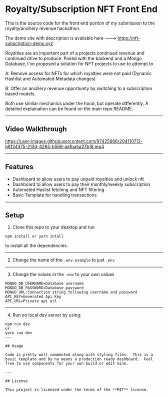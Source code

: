 # Royalty/Subscription NFT Front End

This is the source code for the front end portion of my submission to the royalty/ancillery revenue hackathon.

The demo site with description is available here ---> <https://nft-subscription-demo.xyz>

Royalties are an important part of a projects continued revenue and continued drive to produce. Paired with the backend and a Mongo Database, I've proposed a solution for NFT projects to use to attempt to

A: Remove access for NFTs for which royalties were not paid (Dynamic Hashlist and Automated Metadata changes)

B: Offer an ancillery revenue opportunity by switching to a subscription based models.

Both use similar mechanics under the hood, but operate differently. A detailed explaination can be found on the main repo README.

---

## Video Walkthrough

https://user-images.githubusercontent.com/97425666/204110712-b8f24375-213d-4265-b566-aa1baea27b18.mp4

---

## Features

-   Dashboard to allow users to pay unpaid royalties and unlock nft
-   Dashboard to allow users to pay their monthly/weekly subscription
-   Automated Haslist fetching and NFT filtering
-   Basic Template for handling transactions

---

## Setup

1. Clone this repo to your desktop and run

```
npm install or yarn intall
```

to install all the dependencies.

---

2.  Change the name of the `.env.example` to just `.env`

---

3.  Change the values in the `.env` to your own values

```
MONGO_DB_USERNAME=Database username
MONGO_DB_PASSWORD=Database password
MONGO_URL:Connection string following username and password
API_KEY=Generated Api Key
API_URL=Private api url
```

---

4. Run on local dev server by using:

```
npm run dev
or
yarn run dev
---

## Usage

Code is pretty well commented along with styling files.  This is a basic template and by no means a production ready dashboard.  Feel free to use components for your own build or edit mine.

---

## License

This project is licensed under the terms of the **MIT** license.
```
